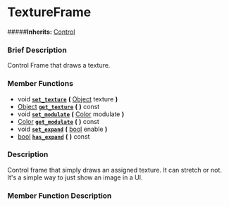 #  TextureFrame  
#####**Inherits:** [Control](class_control)

###  Brief Description  
Control Frame that draws a texture.

###  Member Functions 
  * void  **[`set_texture`](#set_texture)**  **(** [Object](class_object) texture  **)**
  * [Object](class_object)  **[`get_texture`](#get_texture)**  **(** **)** const
  * void  **[`set_modulate`](#set_modulate)**  **(** [Color](class_color) modulate  **)**
  * [Color](class_color)  **[`get_modulate`](#get_modulate)**  **(** **)** const
  * void  **[`set_expand`](#set_expand)**  **(** [bool](class_bool) enable  **)**
  * [bool](class_bool)  **[`has_expand`](#has_expand)**  **(** **)** const

###  Description  
Control frame that simply draws an assigned texture. It can stretch or not. It's a simple way to just show an image in a UI.

###  Member Function Description  
